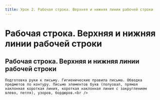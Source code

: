 ```yaml
---
title: Урок 2. Рабочая строка. Верхняя и нижняя линии рабочей строки
---
```


# Рабочая строка. Верхняя и нижняя линии рабочей строки

## Рабочая строка. Верхняя и нижняя линии рабочей строки

<p>
	Подготовка руки к письму. Гигиенические правила письма. Обводка предметов по контуру. Письмо элементов букв (полуовал, прямая наклонная короткая линия, короткая наклонная линия с закруглением влево, петля), узоров, бордюров.<br />
</p>